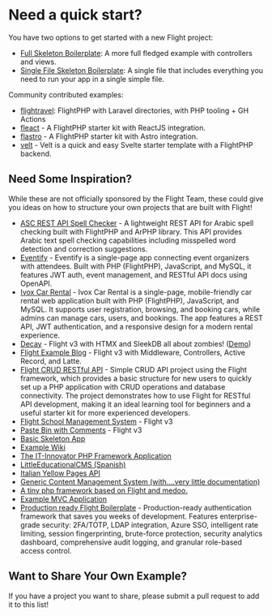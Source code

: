 # Need a quick start?

You have two options to get started with a new Flight project:

- [Full Skeleton Boilerplate](https://github.com/flightphp/skeleton): A more full fledged example with controllers and views.
- [Single File Skeleton Boilerplate](https://github.com/flightphp/skeleton-simple): A single file that includes everything you need to run your app in a single simple file.

Community contributed examples:

- [flightravel](https://github.com/fadrian06-templates/flighravel): FlightPHP with Laravel directories, with PHP tooling + GH Actions
- [fleact](https://github.com/flightphp/fleact) - A FlightPHP starter kit with ReactJS integration.
- [flastro](https://github.com/flightphp/flastro) - A FlightPHP starter kit with Astro integration.
- [velt](https://github.com/flightphp/velt) - Velt is a quick and easy Svelte starter template with a FlightPHP backend. 

## Need Some Inspiration?

While these are not officially sponsored by the Flight Team, these could give you ideas on how to structure your own projects that are built with Flight!

- [ASC REST API Spell Checker](https://github.com/AlMosahih-ASC/asc-api-sample) - A lightweight REST API for Arabic spell checking built with FlightPHP and ArPHP library. This API provides Arabic text spell checking capabilities including misspelled word detection and correction suggestions.
- [Eventify](https://github.com/ilhanklisura/eventify) - Eventify is a single-page app connecting event organizers with attendees. Built with PHP (FlightPHP), JavaScript, and MySQL, it features JWT auth, event management, and RESTful API docs using OpenAPI.
- [Ivox Car Rental](https://github.com/najtms/introductionToWeb) - Ivox Car Rental is a single-page, mobile-friendly car rental web application built with PHP (FlightPHP), JavaScript, and MySQL. It supports user registration, browsing, and booking cars, while admins can manage cars, users, and bookings. The app features a REST API, JWT authentication, and a responsive design for a modern rental experience.
- [Decay](https://github.com/boxybird/decay) - Flight v3 with HTMX and SleekDB all about zombies! ([Demo](https://decay.andrewrhyand.com))
- [Flight Example Blog](https://github.com/n0nag0n/flightphp-blog) - Flight v3 with Middleware, Controllers, Active Record, and Latte.
- [Flight CRUD RESTful API](https://github.com/soheilkhaledabdi/php-crud-api-flight) - Simple CRUD API project using the Flight framework, which provides a basic structure for new users to quickly set up a PHP application with CRUD operations and database connectivity. The project demonstrates how to use Flight for RESTful API development, making it an ideal learning tool for beginners and a useful starter kit for more experienced developers.
- [Flight School Management System](https://github.com/krmu/FlightPHP_School) - Flight v3
- [Paste Bin with Comments](https://github.com/n0nag0n/commie2) - Flight v3
- [Basic Skeleton App](https://github.com/markhughes/flight-skeleton)
- [Example Wiki](https://github.com/Skayo/FlightWiki)
- [The IT-Innovator PHP Framework Application](https://github.com/itinnovator/myphp-app)
- [LittleEducationalCMS (Spanish)](https://github.com/casgin/LittleEducationalCMS)
- [Italian Yellow Pages API](https://github.com/chiccomagnus/PGAPI)
- [Generic Content Management System (with....very little documentation)](https://github.com/recepuncu/cms)
- [A tiny php framework based on Flight and medoo.](https://github.com/ycrao/tinyme)
- [Example MVC Application](https://github.com/paddypei/Flight-MVC)
- [Production ready Flight Boilerplate](https://github.com/madcoda9000/SecStore) - Production-ready authentication framework that saves you weeks of development. Features enterprise-grade security: 2FA/TOTP, LDAP integration, Azure SSO,  intelligent rate limiting, session fingerprinting, brute-force protection, security analytics dashboard, comprehensive audit logging, and granular role-based access control.

## Want to Share Your Own Example?

If you have a project you want to share, please submit a pull request to add it to this list!
